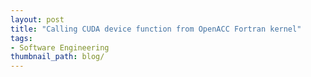```yaml
---
layout: post
title: "Calling CUDA device function from OpenACC Fortran kernel"
tags:
- Software Engineering
thumbnail_path: blog/
---
```


